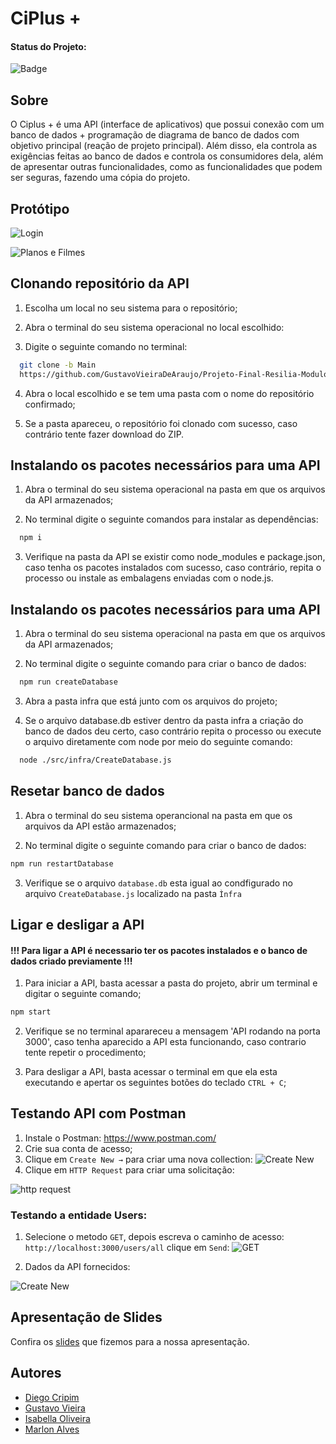 # CiPlus +

#### Status do Projeto:

![Badge](https://img.shields.io/website?down_message=em%20andamento&label=STATUS&style=for-the-badge&up_message=conclu%C3%ADdo&url=https%3A%2F%2Fytallobruno.github.io%2FProjetoFinalModulo2%2F)


## Sobre

O Ciplus + é uma API (interface de aplicativos) que possui conexão com um banco de dados + programação de diagrama de banco de dados com objetivo principal (reação de projeto principal). Além disso, ela controla as exigências feitas ao banco de dados e controla os consumidores dela, além de apresentar outras funcionalidades, como as funcionalidades que podem ser seguras, fazendo uma cópia do projeto.
## Protótipo 

![Login](https://lh3.googleusercontent.com/wcBpgzjKLhIrQv0p6F12ZiF7rj2aJpdLNmLzHgNyxqzIGP5PzdxvNhkPChfMcvCb4uUeqpCxkkLoGlyiZGfT7hf-oeI8NKugixtCzkbOgswIPS_xBSvfQZJuv9Gwv1UHnI-gRwbIflz5jmYt9qtl0NZnxBQ1qareAakcRralTyJ6NskEt09vb3R91X3zt0jxgDtqjqx8w0SMoK5LQJVSBLjx9VRTVj3i3KO5m5gOjL7Yfc-TrcsLxzPcyBkPiSHyEgFhnwMrTTM4YziAnOlN3yjfdcgJRZd_Fic1TIm4TOKZ2FNTY5vNpChsNE7aAlnvenP1lwqe8l6vDW5I37_fuU66ojGFMeworbyRwgXWOOtmk-2gcfpSMlfhiJJKI2ifsYlp-aEM727jH0ImAQjJlqTbSC6d0wS-k44IhpzytLdO28uRG9TtNUmOvBaTQcEY6GSav33m_SVWNGqzahVXrCtyxie2JRrSHDaIT2gTW2Px757sXZt4R_5MA0sINEsfVBVqJG1btW4XD5aYc9tuLM2XGOMu6xsGr1DiWJnteacFvEMRp9LlqTJ_RZ8hM0zBebcxdehgyVEnp2VG8KHMxjFIU3jioYJDj2OCUbqnsMeiM5zD0tmIJ9EDmT2JkQGMTIfl3dp0qeTDRMCaRuLcKZ1TE044qAUP-4r_8cCrJFR4nII1mvmUy71QWiHZzHrlhFahQn11KksL4h3BDmipv-u03UT1BaQ1ewWGV4hUPktekaj5SKkRNruUAwc=w744-h262-no?authuser=0)

![Planos e Filmes](https://lh3.googleusercontent.com/wYPNZQv3eAZ4nX_Ftb2UGglPoa1uc1kbI83aZE5Fw2uHBni7QjIaEdqqiyozck2s2JG3NKTWLqU2phXuMtnQ5cpNaw7JftiyyLH5stMuZ0DvXZoqXueZzyV6QD6RkLwr8nqKAXs0eNLJxey7RLanpVhXoZ1BTAl-pjO--SoenNUoo2symwEHSCzUNJhDceSfc_1DBnq9XyS4pM2p9XE0cK2XvgRL_9uk1mBPI9kE6zMvNzJNuaZrDkgfD5HZUrapPeMjByinLO5vv1QngBh7tq7Ttb3T0SPd3wSmRX3Uaj_nDBDt3PNBx8EPiNp4GbU0DGeWivwBh_8pA90xziQMjLwf7c93QbZJb6uZ1YIE9kD7j6_j5JJObTVOkNQd-duJzXNm-Vwk5WNheUP7zPFxVZDCejtKSNWaXH_xS-5LE400HmusCgfCjafQaHb2kBWYyuDL8vb2cap9WGHFWHrrP4sGvn4LMNAMeXtd1WO2C0brk95289woJkoKIZO3VQU1Cxdzomg6R4igX2e-JmSEg12CRSUYM0C63e7a0HNY8MFNpYAOcHJKq34FbGhzbuVkcxbJn7oXUzYps5RleejOEcxhTtUQWf_no5BIJF7s1tAZHHZIY2in_coUSIJuJnu8AuIKSPGpj60aGqBSF127ghjnwNQ79os__LUF5fslGAnxcdc9CHOXPatl869Zj2MpdsKKKOdK0bmn4wr09hQB1crIzO0NEUOaAMRyc_dUV092LKpM7QbYT79RXZg=w744-h262-no?authuser=0)


## Clonando repositório da API

1. Escolha um local no seu sistema para o repositório;

2. Abra o terminal do seu sistema operacional no local escolhido:

3. Digite o seguinte comando no terminal:

```bash
  git clone -b Main 
  https://github.com/GustavoVieiraDeAraujo/Projeto-Final-Resilia-Modulo-4

```
    
4. Abra o local escolhido e se tem uma pasta com o nome do repositório confirmado;

5. Se a pasta apareceu, o repositório foi clonado com sucesso, caso contrário tente fazer download do ZIP.



## Instalando os pacotes necessários para uma API


1. Abra o terminal do seu sistema operacional na pasta em que os arquivos da API armazenados;

2. No terminal digite o seguinte comandos para instalar as dependências:

```bash
  npm i
```
3. Verifique na pasta da API se existir como node_modules e package.json, caso tenha os pacotes instalados com sucesso, caso contrário, repita o processo ou instale as embalagens enviadas com o node.js.


## Instalando os pacotes necessários para uma API

1. Abra o terminal do seu sistema operacional na pasta em que os arquivos da API armazenados;

2. No terminal digite o seguinte comando para criar o banco de dados:

```bash
  npm run createDatabase
```
3. Abra a pasta infra que está junto com os arquivos do projeto;

4. Se o arquivo database.db estiver dentro da pasta infra a criação do banco de dados deu certo, caso contrário repita o processo ou execute o arquivo diretamente com node por meio do seguinte comando:

```bash
  node ./src/infra/CreateDatabase.js
```
## Resetar banco de dados

1. Abra o terminal do seu sistema operancional na pasta em que os arquivos da API estão armazenados;

2. No terminal digite o seguinte comando para criar o banco de dados:

```bash
npm run restartDatabase
```

3. Verifique se o arquivo ``database.db`` esta igual ao condfigurado no arquivo ``CreateDatabase.js`` localizado na pasta ``Ìnfra``

## Ligar e desligar a API

#### !!! Para ligar a API é necessario ter os pacotes instalados e o banco de dados criado previamente !!!

1. Para iniciar a API, basta acessar a pasta do projeto, abrir um terminal e digitar o seguinte comando;

```bash
npm start
```

2. Verifique se no terminal aparareceu a mensagem 'API rodando na porta 3000', caso tenha aparecido a API esta funcionando, caso contrario tente repetir o procedimento;

3. Para desligar a API, basta acessar o terminal em que ela esta executando e apertar os seguintes botões do teclado  ``CTRL + C``;


## Testando API com Postman

1. Instale o Postman: https://www.postman.com/
2. Crie sua conta de acesso;
3. Clique em ``Create New →`` para criar uma nova collection:
![Create New](https://lh3.googleusercontent.com/OxbsgzhBvAkuZZ52ISAPUDdwQxto5VBfC2XY_u5WxQ1OsC6LyMSxe1Oa-bOLkGkpxBeS4f5rcNa0rIDFUcqYEv-hPvke_l3Md7CPinxpGVOqssK19Ylxs89wN8I2nEJtbpx3G-4-ySG41shnZDLLTHabWLUHudaJfgytewUuWgzIkbKSCOtLgOkOUEzclo5ev0-keGZBPDKMSroq2ezGw6jRQCsTMJ5DsERS5u_CF-c9ne1ggh4YRsPCcmjMz_bwO8zFqFFC1coELLHV15RQwviTyfbJDXgsyET3r70eNpeAWtnkr5zmD2DPbkIl3CfgNQs4TkXUwdZRg00sMLn4iPZAP55xdlWrN8GwNK0mso4sK3chkkIqOTRid9K2QdVHAZ6mRKyHef9pHdxu0A7VgYNIRbX4USB4aCYZA_3S0AaIej_oS3KDBGG-NzY5d86Zotu8pM0wyzcHxQXj1BwGGvW0lNIFh8BbEcwi0vOp_AgEwrDBtPdSK-p_O83UmZD5QTsGTrMN1PxccHjdtdTnwA-c7RRSaOuKMUYqCDSzn-ZMLHkUqv4q1jKg9x9wcVwRJLNsJc30lQuy9EfWzI1iWtLtM3Jl-fv-LP2U_DNimy3vs8Vix5md4JPjfNAb-1WuqKka3ZDyp8mLHlSZFpxAGuLkfaCtlyPmfPpe9XW5Ehazji1sWTVWenW2aChoCzmj4DvfDwFQA7AMHPXopqGBKwkmzry1RGOATPm9TiS0yd8Fp1NZ26y0AXipqJQ=w581-h255-no?authuser=0)
4. Clique em ``HTTP Request`` para criar uma solicitação:

![http request](https://lh3.googleusercontent.com/Z_BvR7aYYxCUMJguLtDzDef6SVUrG6JLfYKjkSJQe5z4ezZHbqZwbFbsdYl2C4TEQ4g7N1xO1VoPKkJmK-R46eIwQrO6Eo5a_o61Tnx2Y7VjqLFfkVUP4CMP6tInygUK16rZLhf6_1T7HxktU8kFpzijtUXS7tnuWUcPsLnCSIQAUvjdNThMj9Vhg-Bqu1ZjaN9-rp1LEEpPsXOrOIzRkHaCnBjwYXQLfjmbr4i_x7vy9gUYhpxVlASIucnhsA23_sRMT2S8J1qlpNo8jahFEt8kUMF3WtyU3ChqIyNbDNATFpFITAZc_QQG5m4zl0vzAlqlIeEFBwYz_HSJ2yARglJZKZ1tf-HSHjyeuJGpD8r_8_weefS0lsE3y4b7h3mrOH1EwiFJ5O0cS-XErfonMq1ctKbTkSrh_oMJUbAY3wjx1mEgP759avjQ5Lf90bk66EGiBWmvaYoF0NHV08owlZ9bWkkHXcVICY81aff7SJ4Qynj2w73PuW8uAkwh3VHRZdhUnpqZIVqPHnRiVr09bcH3x6I8Axe3tWR7tlw7Hg7T_fHWnwbrTkGirdnAPcQo66HABbk0gYOtq4kMFtYH734gAEVo4nK8qs2KuL-LmimV64-vBEc-aaRGlJBzTPknuOZvqhqXwhMRxMHzogfl7undbYaGwZFiMcAp98rBql4dZV75z5hodhJ6us5095sAfWcK1lagjwOM03ILcAJaVFX-6xvufFh_V6vJeNQO7tlL-fQ_I3ZnFxRa9-g=w744-h316-no?authuser=0)



### Testando a entidade Users:

1. Selecione o metodo `GET`, depois escreva o caminho de acesso: `http://localhost:3000/users/all` clique em `Send`:
![GET](https://lh3.googleusercontent.com/sFK7XgvZSEeD_dl05McYXD4s-sJQcd7N0qSfe-KjrLNFrIFFpbrQb-Af7Hgmoe6pJ_DpIwg8GRHqoepD_TlVubLxOp_SpRYfI2U_iQ6Sd-Xp19mh4Q3qKce1UZpNDVTV0t6JVFuRfWfzoASuKHNr1trtsnE3_Ry7m8OCCr750qjKrnNFr4v8ZivlFkS_FUM-RlD8B7uoTEwkgEzuuei_ao6i0iAfaZ6HZbH3rfX40Thg5d-jTFzREq-ALPf8dYowIat--0GTIsuDoTqMSjvvuSk-zq0fkC4ON0_FzfDFlvyiK6P_M5XUmT9LxfTF78D5EqysWFSYB0iqA0nLHWGj00xK8uW7SoqT34TfEgm7hVG9hBVSZnf7rJZU_ns050M-YIuTKHR22l1uYmR_Td8xV0hrnE_kX1qiAoYkZTYglQhZiPbn497AJhZAxLMAOuOpBbUNDTy-5p2H7Dlia_3gQ_gtUC3pNLywKEJWIH3sWzZY55SV_8j124t1bW0qxnxb25f3fXPtZO0fmDdBRCx6fl92wfTrbtoaPx-zKcwVSE1RBRuCQ4jcNFo5EBAjz6FcAGOD1Y4wRUdUZoGo4X6UpukRTbc9fBm8nT0VaJR6xUyKOGtyQRg07MrMbmXrO5yhKabmx9SLAqARqFoD07e7c2l89gheWGMRuxGQPajcLNFzjb716TjaBgdOQrsrGFYgFH1r-GK8z3mEon_qkLkHsuCmlqV-NqPaR1gSIoRdIqHUlY3RjZS19A5oH-o=w744-h97-no?authuser=0)

2. Dados da API fornecidos:

![Create New](https://lh3.googleusercontent.com/DXNV8gfqVqJga-FMzc6vRWDrNNViYaqV5ZIR1CLMQpo2DCh_Gmk_S0DOcw1TMuVzGR8W1S5qV3WWf2m51apinqBY6Tpw8Kf_8g_GW9C-e9DdnwzosZdS8bItmOb0pMneDEjSEmmFg6gIuEEAnwMAaXEogFUoXgseBYCmi_Vn62JbzGu-iVHeyxrG1TtHkENMJtqbR0YqmY7kHX0h2MGEzT_Hr9wh0aoKLdsWX9JoXSTgtgtpqwbjXPmMaWaXkkB3BdkJ574q2gEOxjo-4dkshb0ZPn-SloireZnMXg9Q9tFFnWsopAvg6Jl-f5dX2ILv1XXaQB3SxA3-WMrFLY6qZza9mOlFFOjNG4ryk5pp1Th_5IfbbjsA2RgdbaDC6LBtDK1jJI147xb81EK_I8QCh-8CKSXz7FdDQWQSx3u470kCaAtxcrDdAS00dcujopHF7K7gAQh4veeTHnMr-jjfqdu255WyiLxzwuWMyuYvX1JKGP6KoU89YdnGbbhMQNogSCOO6I5DLFtHrcBJ3CRDfo3MtF73lDsbXiRrtxxbi7zhL_2ufzJ_lN_-s_Xk0zJOgZzyGaFiYNsFYgc4ARgJdKutXY8o1ptX1wdI5DkST3kDkrV7yyaAkOmxgZN3jBvlDqxlhU5YTtwhyHrqJnmYdD8cldXxlC_EZVRaZXE_AjS63hejnmiRaz2Lj0Bv_FkSdJ9l528nzk2s2d4AbKYgY22r7A3WMdn48CptE0zBXF5RON85O3tOcdB6PK0=w371-h199-no?authuser=0)


## Apresentação de Slides
Confira os [slides](https://www.canva.com/design/DAFJDodWpHc/ahlf-7_faJRB4SMG712-NQ/watch?utm_content=DAFJDodWpHc&utm_campaign=designshare&utm_medium=link&utm_source=publishsharelink) que fizemos para a nossa apresentação.


## Autores

- [Diego Cripim](https://github.com/Cripim)
- [Gustavo Vieira](https://github.com/GustavoVieiraDeAraujo)
- [Isabella Oliveira](https://github.com/isabellaoliv)
- [Marlon Alves](https://github.com/Marlonalvss)



